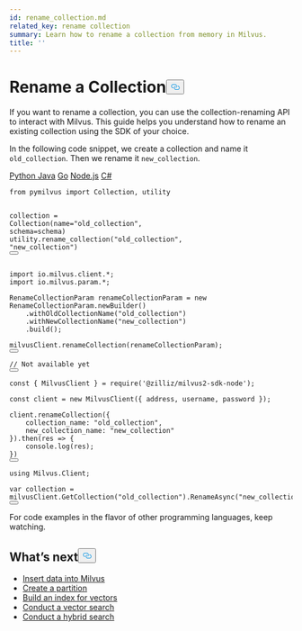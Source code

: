 ```yaml
---
id: rename_collection.md
related_key: rename collection
summary: Learn how to rename a collection from memory in Milvus.
title: ''
---
```

<h1 id="Rename-a-Collection" class="common-anchor-header">Rename a Collection<button data-href="#Rename-a-Collection" class="anchor-icon" translate="no">
      <svg translate="no"
        aria-hidden="true"
        focusable="false"
        height="20"
        version="1.1"
        viewBox="0 0 16 16"
        width="16"
      >
        <path
          fill="#0092E4"
          fill-rule="evenodd"
          d="M4 9h1v1H4c-1.5 0-3-1.69-3-3.5S2.55 3 4 3h4c1.45 0 3 1.69 3 3.5 0 1.41-.91 2.72-2 3.25V8.59c.58-.45 1-1.27 1-2.09C10 5.22 8.98 4 8 4H4c-.98 0-2 1.22-2 2.5S3 9 4 9zm9-3h-1v1h1c1 0 2 1.22 2 2.5S13.98 12 13 12H9c-.98 0-2-1.22-2-2.5 0-.83.42-1.64 1-2.09V6.25c-1.09.53-2 1.84-2 3.25C6 11.31 7.55 13 9 13h4c1.45 0 3-1.69 3-3.5S14.5 6 13 6z"
        ></path>
      </svg>
    </button></h1><p>If you want to rename a collection, you can use the collection-renaming API to interact with Milvus. This guide helps you understand how to rename an existing collection using the SDK of your choice.</p>
<p>In the following code snippet, we create a collection and name it <code translate="no">old_collection</code>. Then we rename it <code translate="no">new_collection</code>.</p>
<div class="multipleCode">
  <a href="#python">Python </a>
  <a href="#java">Java</a>
  <a href="#go">Go</a>
  <a href="#javascript">Node.js</a>
  <a href="#csharp">C#</a>
</div>
<pre><code translate="no" class="language-python"><span class="hljs-keyword">from</span> pymilvus <span class="hljs-keyword">import</span> <span class="hljs-title class_">Collection</span>, utility

collection = <span class="hljs-title class_">Collection</span>(name=<span class="hljs-string">&quot;old_collection&quot;</span>, schema=schema)
utility.<span class="hljs-title function_">rename_collection</span>(<span class="hljs-string">&quot;old_collection&quot;</span>, <span class="hljs-string">&quot;new_collection&quot;</span>)
<button class="copy-code-btn"></button></code></pre>
<pre><code translate="no" class="language-java"><span class="hljs-keyword">import</span> io.milvus.client.*;
<span class="hljs-keyword">import</span> io.milvus.param.*;

<span class="hljs-type">RenameCollectionParam</span> <span class="hljs-variable">renameCollectionParam</span> <span class="hljs-operator">=</span> <span class="hljs-keyword">new</span> <span class="hljs-title class_">RenameCollectionParam</span>.newBuilder()
    .withOldCollectionName(<span class="hljs-string">&quot;old_collection&quot;</span>)
    .withNewCollectionName(<span class="hljs-string">&quot;new_collection&quot;</span>)
    .build();

milvusClient.renameCollection(renameCollectionParam);
<button class="copy-code-btn"></button></code></pre>
<pre><code translate="no" class="language-go"><span class="hljs-comment">// Not available yet</span>
<button class="copy-code-btn"></button></code></pre>
<pre><code translate="no" class="language-javascript"><span class="hljs-keyword">const</span> { <span class="hljs-title class_">MilvusClient</span> } = <span class="hljs-built_in">require</span>(<span class="hljs-string">&#x27;@zilliz/milvus2-sdk-node&#x27;</span>);

<span class="hljs-keyword">const</span> client = <span class="hljs-keyword">new</span> <span class="hljs-title class_">MilvusClient</span>({ address, username, password });

client.<span class="hljs-title function_">renameCollection</span>({
    <span class="hljs-attr">collection_name</span>: <span class="hljs-string">&quot;old_collection&quot;</span>,
    <span class="hljs-attr">new_collection_name</span>: <span class="hljs-string">&quot;new_collection&quot;</span>
}).<span class="hljs-title function_">then</span>(<span class="hljs-function"><span class="hljs-params">res</span> =&gt;</span> {
    <span class="hljs-variable language_">console</span>.<span class="hljs-title function_">log</span>(res);
})
<button class="copy-code-btn"></button></code></pre>
<pre><code translate="no" class="language-csharp"><span class="hljs-keyword">using</span> Milvus.Client;

<span class="hljs-keyword">var</span> collection = milvusClient.GetCollection(<span class="hljs-string">&quot;old_collection&quot;</span>).RenameAsync(<span class="hljs-string">&quot;new_collection&quot;</span>);
<button class="copy-code-btn"></button></code></pre>
<p>For code examples in the flavor of other programming languages, keep watching.</p>
<h2 id="Whats-next" class="common-anchor-header">What’s next<button data-href="#Whats-next" class="anchor-icon" translate="no">
      <svg translate="no"
        aria-hidden="true"
        focusable="false"
        height="20"
        version="1.1"
        viewBox="0 0 16 16"
        width="16"
      >
        <path
          fill="#0092E4"
          fill-rule="evenodd"
          d="M4 9h1v1H4c-1.5 0-3-1.69-3-3.5S2.55 3 4 3h4c1.45 0 3 1.69 3 3.5 0 1.41-.91 2.72-2 3.25V8.59c.58-.45 1-1.27 1-2.09C10 5.22 8.98 4 8 4H4c-.98 0-2 1.22-2 2.5S3 9 4 9zm9-3h-1v1h1c1 0 2 1.22 2 2.5S13.98 12 13 12H9c-.98 0-2-1.22-2-2.5 0-.83.42-1.64 1-2.09V6.25c-1.09.53-2 1.84-2 3.25C6 11.31 7.55 13 9 13h4c1.45 0 3-1.69 3-3.5S14.5 6 13 6z"
        ></path>
      </svg>
    </button></h2><ul>
<li><a href="/docs/it/insert_data.md">Insert data into Milvus</a></li>
<li><a href="/docs/it/create_partition.md">Create a partition</a></li>
<li><a href="/docs/it/build_index.md">Build an index for vectors</a></li>
<li><a href="/docs/it/search.md">Conduct a vector search</a></li>
<li><a href="/docs/it/hybridsearch.md">Conduct a hybrid search</a></li>
</ul>
